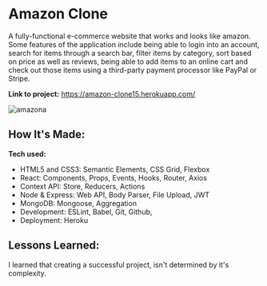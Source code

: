 # Amazon Clone
A fully-functional e-commerce website that works and looks like amazon. Some features of the application include being able to login into an account, search for items through a search bar, filter items by category, sort based on price as well as reviews, being able to add items to an online cart and check out those items using a third-party payment processor like PayPal or 
Stripe.

**Link to project:** https://amazon-clone15.herokuapp.com/

![amazona](/frontend/public/images/amazona-clone-homepage)

## How It's Made:

**Tech used:** 

- HTML5 and CSS3: Semantic Elements, CSS Grid, Flexbox
- React: Components, Props, Events, Hooks, Router, Axios
- Context API: Store, Reducers, Actions
- Node & Express: Web API, Body Parser, File Upload, JWT
- MongoDB: Mongoose, Aggregation
- Development: ESLint, Babel, Git, Github,
- Deployment: Heroku


## Lessons Learned:

I learned that creating a successful project, isn't determined by it's complexity.

